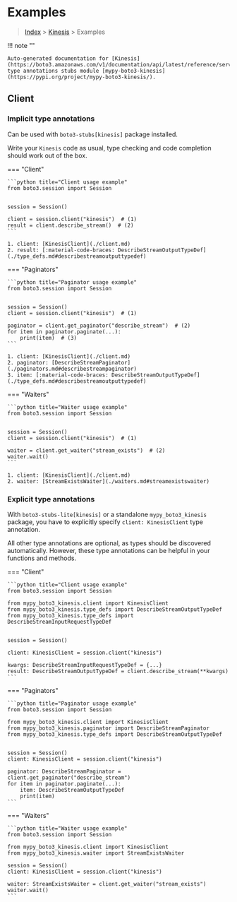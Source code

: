 # Examples

> [Index](../README.md) > [Kinesis](./README.md) > Examples

!!! note ""

    Auto-generated documentation for [Kinesis](https://boto3.amazonaws.com/v1/documentation/api/latest/reference/services/kinesis.html#Kinesis)
    type annotations stubs module [mypy-boto3-kinesis](https://pypi.org/project/mypy-boto3-kinesis/).

## Client

### Implicit type annotations

Can be used with `boto3-stubs[kinesis]` package installed.

Write your `Kinesis` code as usual,
type checking and code completion should work out of the box.


=== "Client"

    ```python title="Client usage example"
    from boto3.session import Session


    session = Session()

    client = session.client("kinesis")  # (1)
    result = client.describe_stream()  # (2)
    ```

    1. client: [KinesisClient](./client.md)
    2. result: [:material-code-braces: DescribeStreamOutputTypeDef](./type_defs.md#describestreamoutputtypedef) 



=== "Paginators"

    ```python title="Paginator usage example"
    from boto3.session import Session


    session = Session()
    client = session.client("kinesis")  # (1)

    paginator = client.get_paginator("describe_stream")  # (2)
    for item in paginator.paginate(...):
        print(item)  # (3)
    ```

    1. client: [KinesisClient](./client.md)
    2. paginator: [DescribeStreamPaginator](./paginators.md#describestreampaginator)
    3. item: [:material-code-braces: DescribeStreamOutputTypeDef](./type_defs.md#describestreamoutputtypedef) 



=== "Waiters"

    ```python title="Waiter usage example"
    from boto3.session import Session


    session = Session()
    client = session.client("kinesis")  # (1)

    waiter = client.get_waiter("stream_exists")  # (2)
    waiter.wait()
    ```

    1. client: [KinesisClient](./client.md)
    2. waiter: [StreamExistsWaiter](./waiters.md#streamexistswaiter)


### Explicit type annotations

With `boto3-stubs-lite[kinesis]`
or a standalone `mypy_boto3_kinesis` package, you have to explicitly specify `client: KinesisClient` type annotation.

All other type annotations are optional, as types should be discovered automatically.
However, these type annotations can be helpful in your functions and methods.


=== "Client"

    ```python title="Client usage example"
    from boto3.session import Session

    from mypy_boto3_kinesis.client import KinesisClient
    from mypy_boto3_kinesis.type_defs import DescribeStreamOutputTypeDef
    from mypy_boto3_kinesis.type_defs import DescribeStreamInputRequestTypeDef


    session = Session()

    client: KinesisClient = session.client("kinesis")

    kwargs: DescribeStreamInputRequestTypeDef = {...}
    result: DescribeStreamOutputTypeDef = client.describe_stream(**kwargs)
    ```



=== "Paginators"

    ```python title="Paginator usage example"
    from boto3.session import Session

    from mypy_boto3_kinesis.client import KinesisClient
    from mypy_boto3_kinesis.paginator import DescribeStreamPaginator
    from mypy_boto3_kinesis.type_defs import DescribeStreamOutputTypeDef


    session = Session()
    client: KinesisClient = session.client("kinesis")

    paginator: DescribeStreamPaginator = client.get_paginator("describe_stream")
    for item in paginator.paginate(...):
        item: DescribeStreamOutputTypeDef
        print(item)
    ```



=== "Waiters"

    ```python title="Waiter usage example"
    from boto3.session import Session

    from mypy_boto3_kinesis.client import KinesisClient
    from mypy_boto3_kinesis.waiter import StreamExistsWaiter

    session = Session()
    client: KinesisClient = session.client("kinesis")

    waiter: StreamExistsWaiter = client.get_waiter("stream_exists")
    waiter.wait()
    ```


